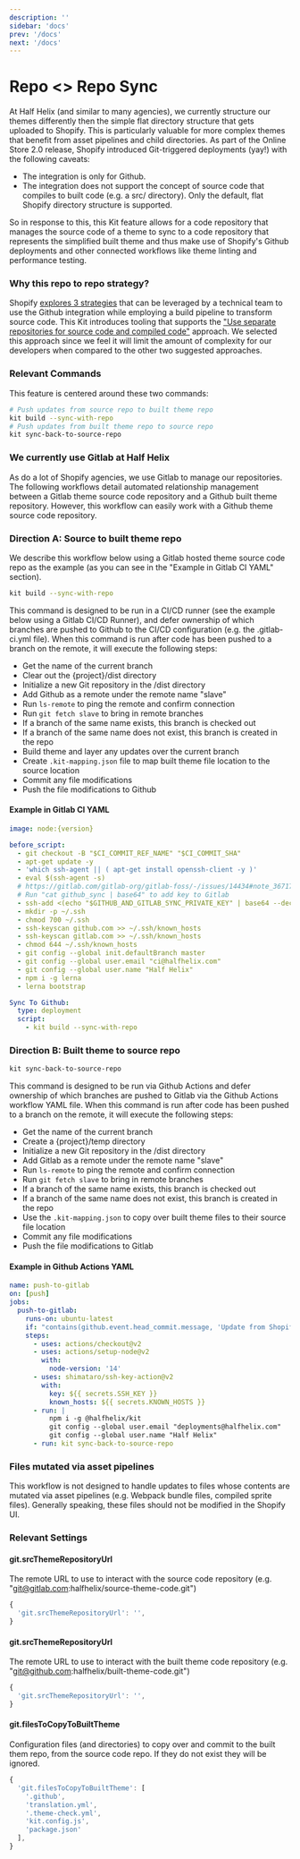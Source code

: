 ```yaml
---
description: ''
sidebar: 'docs'
prev: '/docs'
next: '/docs'
---
```


# Repo <> Repo Sync

At Half Helix (and similar to many agencies), we currently structure our themes differently then the simple flat directory structure that gets uploaded to Shopify. This is particularly valuable for more complex themes that benefit from asset pipelines and child directories. As part of the Online Store 2.0 release, Shopify introduced Git-triggered deployments (yay!) with the following caveats:

- The integration is only for Github.
- The integration does not support the concept of source code that compiles to built code (e.g. a src/ directory). Only the default, flat Shopify directory structure is supported.

So in response to this, this Kit feature allows for a code repository that manages the source code of a theme to sync to a code repository that represents the simplified built theme and thus make use of Shopify's Github deployments and other connected workflows like theme linting and performance testing.

### Why this repo to repo strategy?

Shopify [explores 3 strategies](https://shopify.dev/themes/best-practices/version-control) that can be leveraged by a technical team to use the Github integration while employing a build pipeline to transform source code. This Kit introduces tooling that supports the ["Use separate repositories for source code and compiled code"](https://shopify.dev/themes/best-practices/version-control#use-separate-repositories-for-source-code-and-compiled-code) approach. We selected this approach since we feel it will limit the amount of complexity for our developers when compared to the other two suggested approaches.

### Relevant Commands

This feature is centered around these two commands:

```bash
# Push updates from source repo to built theme repo
kit build --sync-with-repo
# Push updates from built theme repo to source repo
kit sync-back-to-source-repo
```

### We currently use Gitlab at Half Helix

As do a lot of Shopify agencies, we use Gitlab to manage our repositories. The following workflows detail automated relationship management between a Gitlab theme source code repository and a Github built theme repository. However, this workflow can easily work with a Github theme source code repository.

### Direction A: Source to built theme repo

We describe this workflow below using a Gitlab hosted theme source code repo as the example (as you can see in the "Example in Gitlab CI YAML" section).

```bash
kit build --sync-with-repo
```

This command is designed to be run in a CI/CD runner (see the example below using a Gitlab CI/CD Runner), and defer ownership of which branches are pushed to Github to the CI/CD configuration (e.g. the .gitlab-ci.yml file). When this command is run after code has been pushed to a branch on the remote, it will execute the following steps:

- Get the name of the current branch
- Clear out the {project}/dist directory
- Initialize a new Git repository in the /dist directory
- Add Github as a remote under the remote name "slave"
- Run `ls-remote` to ping the remote and confirm connection
- Run `git fetch slave` to bring in remote branches
- If a branch of the same name exists, this branch is checked out
- If a branch of the same name does not exist, this branch is created in the repo
- Build theme and layer any updates over the current branch
- Create `.kit-mapping.json` file to map built theme file location to the source location
- Commit any file modifications
- Push the file modifications to Github

#### Example in Gitlab CI YAML

```yml
image: node:{version}

before_script:
  - git checkout -B "$CI_COMMIT_REF_NAME" "$CI_COMMIT_SHA"
  - apt-get update -y
  - 'which ssh-agent || ( apt-get install openssh-client -y )'
  - eval $(ssh-agent -s)
  # https://gitlab.com/gitlab-org/gitlab-foss/-/issues/14434#note_36717658
  # Run "cat github_sync | base64" to add key to Gitlab
  - ssh-add <(echo "$GITHUB_AND_GITLAB_SYNC_PRIVATE_KEY" | base64 --decode)
  - mkdir -p ~/.ssh
  - chmod 700 ~/.ssh
  - ssh-keyscan github.com >> ~/.ssh/known_hosts
  - ssh-keyscan gitlab.com >> ~/.ssh/known_hosts
  - chmod 644 ~/.ssh/known_hosts
  - git config --global init.defaultBranch master
  - git config --global user.email "ci@halfhelix.com"
  - git config --global user.name "Half Helix"
  - npm i -g lerna
  - lerna bootstrap

Sync To Github:
  type: deployment
  script:
    - kit build --sync-with-repo
```

### Direction B: Built theme to source repo

```bash
kit sync-back-to-source-repo
```

This command is designed to be run via Github Actions and defer ownership of which branches are pushed to Gitlab via the Github Actions workflow YAML file. When this command is run after code has been pushed to a branch on the remote, it will execute the following steps:

- Get the name of the current branch
- Create a {project}/temp directory
- Initialize a new Git repository in the /dist directory
- Add Gitlab as a remote under the remote name "slave"
- Run `ls-remote` to ping the remote and confirm connection
- Run `git fetch slave` to bring in remote branches
- If a branch of the same name exists, this branch is checked out
- If a branch of the same name does not exist, this branch is created in the repo
- Use the `.kit-mapping.json` to copy over built theme files to their source file location
- Commit any file modifications
- Push the file modifications to Gitlab

#### Example in Github Actions YAML

```yml
name: push-to-gitlab
on: [push]
jobs:
  push-to-gitlab:
    runs-on: ubuntu-latest
    if: "contains(github.event.head_commit.message, 'Update from Shopify')"
    steps:
      - uses: actions/checkout@v2
      - uses: actions/setup-node@v2
        with:
          node-version: '14'
      - uses: shimataro/ssh-key-action@v2
        with:
          key: ${{ secrets.SSH_KEY }}
          known_hosts: ${{ secrets.KNOWN_HOSTS }}
      - run: |
          npm i -g @halfhelix/kit
          git config --global user.email "deployments@halfhelix.com"
          git config --global user.name "Half Helix"
      - run: kit sync-back-to-source-repo
```

### Files mutated via asset pipelines

This workflow is not designed to handle updates to files whose contents are mutated via asset pipelines (e.g. Webpack bundle files, compiled sprite files). Generally speaking, these files should not be modified in the Shopify UI.

### Relevant Settings

#### git.srcThemeRepositoryUrl

The remote URL to use to interact with the source code repository (e.g. "git@gitlab.com:halfhelix/source-theme-code.git")

```js
{
  'git.srcThemeRepositoryUrl': '',
}
```

#### git.srcThemeRepositoryUrl

The remote URL to use to interact with the built theme code repository (e.g. "git@github.com:halfhelix/built-theme-code.git")

```js
{
  'git.srcThemeRepositoryUrl': '',
}
```

#### git.filesToCopyToBuiltTheme

Configuration files (and directories) to copy over and commit to the built them repo, from the source code repo. If they do not exist they will be ignored.

```js
{
  'git.filesToCopyToBuiltTheme': [
    '.github',
    'translation.yml',
    '.theme-check.yml',
    'kit.config.js',
    'package.json'
  ],
}
```

